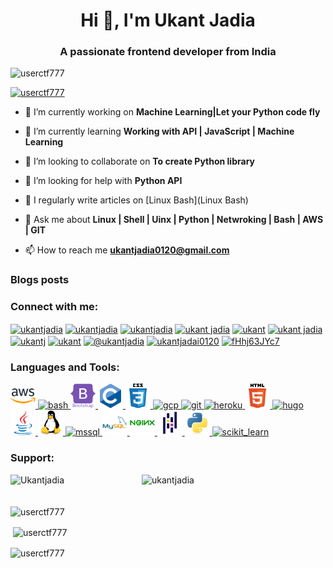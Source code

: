 <h1 align="center">Hi 👋, I'm Ukant Jadia</h1>
<h3 align="center">A passionate frontend developer from India</h3>

<p align="left"> <img src="https://komarev.com/ghpvc/?username=userctf777&label=Profile%20views&color=00ff40&style=plastic" alt="userctf777" /> </p>

<p align="left"> <a href="https://github.com/ryo-ma/github-profile-trophy"><img src="https://github-profile-trophy.vercel.app/?username=userctf777" alt="userctf777" /></a> </p>

- 🔭 I’m currently working on **Machine Learning|Let your Python code fly**

- 🌱 I’m currently learning **Working with API | JavaScript | Machine Learning**

- 👯 I’m looking to collaborate on **To create Python library**

- 🤝 I’m looking for help with **Python API**

- 📝 I regularly write articles on [Linux Bash](Linux Bash)

- 💬 Ask me about **Linux | Shell | Uinx | Python | Netwroking | Bash | AWS | GIT**

- 📫 How to reach me **ukantjadia0120@gmail.com**

### Blogs posts
<!-- BLOG-POST-LIST:START -->
<!-- BLOG-POST-LIST:END -->

<h3 align="left">Connect with me:</h3>
<p align="left">
<a href="https://codepen.io/ukantjadia" target="blank"><img align="center" src="https://raw.githubusercontent.com/rahuldkjain/github-profile-readme-generator/master/src/images/icons/Social/codepen.svg" alt="ukantjadia" height="30" width="40" /></a>
<a href="https://dev.to/ukantjadia" target="blank"><img align="center" src="https://raw.githubusercontent.com/rahuldkjain/github-profile-readme-generator/master/src/images/icons/Social/devto.svg" alt="ukantjadia" height="30" width="40" /></a>
<a href="https://twitter.com/ukantjadia" target="blank"><img align="center" src="https://raw.githubusercontent.com/rahuldkjain/github-profile-readme-generator/master/src/images/icons/Social/twitter.svg" alt="ukantjadia" height="30" width="40" /></a>
<a href="https://linkedin.com/in/ukant jadia" target="blank"><img align="center" src="https://raw.githubusercontent.com/rahuldkjain/github-profile-readme-generator/master/src/images/icons/Social/linked-in-alt.svg" alt="ukant jadia" height="30" width="40" /></a>
<a href="https://kaggle.com/ukant" target="blank"><img align="center" src="https://raw.githubusercontent.com/rahuldkjain/github-profile-readme-generator/master/src/images/icons/Social/kaggle.svg" alt="ukant" height="30" width="40" /></a>
<a href="https://fb.com/ukant jadia" target="blank"><img align="center" src="https://raw.githubusercontent.com/rahuldkjain/github-profile-readme-generator/master/src/images/icons/Social/facebook.svg" alt="ukant jadia" height="30" width="40" /></a>
<a href="https://instagram.com/ukantj" target="blank"><img align="center" src="https://raw.githubusercontent.com/rahuldkjain/github-profile-readme-generator/master/src/images/icons/Social/instagram.svg" alt="ukantj" height="30" width="40" /></a>
<a href="https://dribbble.com/ukant" target="blank"><img align="center" src="https://raw.githubusercontent.com/rahuldkjain/github-profile-readme-generator/master/src/images/icons/Social/dribbble.svg" alt="ukant" height="30" width="40" /></a>
<a href="https://medium.com/@ukantjadia" target="blank"><img align="center" src="https://raw.githubusercontent.com/rahuldkjain/github-profile-readme-generator/master/src/images/icons/Social/medium.svg" alt="@ukantjadia" height="30" width="40" /></a>
<a href="https://www.hackerrank.com/ukantjadai0120" target="blank"><img align="center" src="https://raw.githubusercontent.com/rahuldkjain/github-profile-readme-generator/master/src/images/icons/Social/hackerrank.svg" alt="ukantjadai0120" height="30" width="40" /></a>
<a href="https://discord.gg/fHhj63JYc7" target="blank"><img align="center" src="https://raw.githubusercontent.com/rahuldkjain/github-profile-readme-generator/master/src/images/icons/Social/discord.svg" alt="fHhj63JYc7" height="30" width="40" /></a>
</p>

<h3 align="left">Languages and Tools:</h3>
<p align="left"> <a href="https://aws.amazon.com" target="_blank" rel="noreferrer"> <img src="https://raw.githubusercontent.com/devicons/devicon/master/icons/amazonwebservices/amazonwebservices-original-wordmark.svg" alt="aws" width="40" height="40"/> </a> <a href="https://www.gnu.org/software/bash/" target="_blank" rel="noreferrer"> <img src="https://www.vectorlogo.zone/logos/gnu_bash/gnu_bash-icon.svg" alt="bash" width="40" height="40"/> </a> <a href="https://getbootstrap.com" target="_blank" rel="noreferrer"> <img src="https://raw.githubusercontent.com/devicons/devicon/master/icons/bootstrap/bootstrap-plain-wordmark.svg" alt="bootstrap" width="40" height="40"/> </a> <a href="https://www.cprogramming.com/" target="_blank" rel="noreferrer"> <img src="https://raw.githubusercontent.com/devicons/devicon/master/icons/c/c-original.svg" alt="c" width="40" height="40"/> </a> <a href="https://www.w3schools.com/css/" target="_blank" rel="noreferrer"> <img src="https://raw.githubusercontent.com/devicons/devicon/master/icons/css3/css3-original-wordmark.svg" alt="css3" width="40" height="40"/> </a> <a href="https://cloud.google.com" target="_blank" rel="noreferrer"> <img src="https://www.vectorlogo.zone/logos/google_cloud/google_cloud-icon.svg" alt="gcp" width="40" height="40"/> </a> <a href="https://git-scm.com/" target="_blank" rel="noreferrer"> <img src="https://www.vectorlogo.zone/logos/git-scm/git-scm-icon.svg" alt="git" width="40" height="40"/> </a> <a href="https://heroku.com" target="_blank" rel="noreferrer"> <img src="https://www.vectorlogo.zone/logos/heroku/heroku-icon.svg" alt="heroku" width="40" height="40"/> </a> <a href="https://www.w3.org/html/" target="_blank" rel="noreferrer"> <img src="https://raw.githubusercontent.com/devicons/devicon/master/icons/html5/html5-original-wordmark.svg" alt="html5" width="40" height="40"/> </a> <a href="https://gohugo.io/" target="_blank" rel="noreferrer"> <img src="https://api.iconify.design/logos-hugo.svg" alt="hugo" width="40" height="40"/> </a> <a href="https://www.java.com" target="_blank" rel="noreferrer"> <img src="https://raw.githubusercontent.com/devicons/devicon/master/icons/java/java-original.svg" alt="java" width="40" height="40"/> </a> <a href="https://www.linux.org/" target="_blank" rel="noreferrer"> <img src="https://raw.githubusercontent.com/devicons/devicon/master/icons/linux/linux-original.svg" alt="linux" width="40" height="40"/> </a> <a href="https://www.microsoft.com/en-us/sql-server" target="_blank" rel="noreferrer"> <img src="https://www.svgrepo.com/show/303229/microsoft-sql-server-logo.svg" alt="mssql" width="40" height="40"/> </a> <a href="https://www.mysql.com/" target="_blank" rel="noreferrer"> <img src="https://raw.githubusercontent.com/devicons/devicon/master/icons/mysql/mysql-original-wordmark.svg" alt="mysql" width="40" height="40"/> </a> <a href="https://www.nginx.com" target="_blank" rel="noreferrer"> <img src="https://raw.githubusercontent.com/devicons/devicon/master/icons/nginx/nginx-original.svg" alt="nginx" width="40" height="40"/> </a> <a href="https://pandas.pydata.org/" target="_blank" rel="noreferrer"> <img src="https://raw.githubusercontent.com/devicons/devicon/2ae2a900d2f041da66e950e4d48052658d850630/icons/pandas/pandas-original.svg" alt="pandas" width="40" height="40"/> </a> <a href="https://www.python.org" target="_blank" rel="noreferrer"> <img src="https://raw.githubusercontent.com/devicons/devicon/master/icons/python/python-original.svg" alt="python" width="40" height="40"/> </a> <a href="https://scikit-learn.org/" target="_blank" rel="noreferrer"> <img src="https://upload.wikimedia.org/wikipedia/commons/0/05/Scikit_learn_logo_small.svg" alt="scikit_learn" width="40" height="40"/> </a> </p>

<h3 align="left">Support:</h3>
<p><a href="https://www.buymeacoffee.com/Ukantjadia"> <img align="left" src="https://cdn.buymeacoffee.com/buttons/v2/default-yellow.png" height="50" width="210" alt="Ukantjadia" /></a><a href="https://ko-fi.com/ukantjadia"> <img align="left" src="https://cdn.ko-fi.com/cdn/kofi3.png?v=3" height="50" width="210" alt="ukantjadia" /></a></p><br><br>

<p><img align="center" src="https://github-readme-stats.vercel.app/api/top-langs?username=userctf777&show_icons=true&theme=dracula&locale=en&layout=compact" alt="userctf777" /></p>

<p>&nbsp;<img align="center" src="https://github-readme-stats.vercel.app/api?username=userctf777&show_icons=true&theme=dracula&locale=en" alt="userctf777" /></p>

<p><img align="center" src="https://github-readme-streak-stats.herokuapp.com/?user=userctf777&theme=highcontrast" alt="userctf777" /></p>

